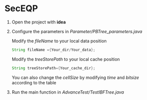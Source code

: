 # SecEQP
1. Open the project with **idea**
2. Configure the parameters in *Parameter/PBTree_parameters.java*

   Modify the *fileName* to your local data position
   
    ```java
    String fileName ={Your_dir/Your_data};
    ```
    
    Modify the *treeStorePath* to your local cache position
    
    ```java
    String treeStorePath={Your_cache_dir};
    ```
    
    You can also change the *cellSize* by modifying *time* and *bitsize* according to the table
    
    
3. Run the main function in *AdvanceTest/TestIBFTree.java*

